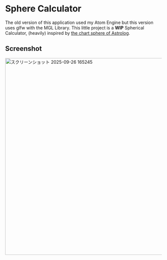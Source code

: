 # Sphere Calculator
The old version of this application used my Atom Engine but this version uses glfw with the MGL Library.
This little project is a **WIP** Spherical Calculator, (heavily) inspired by [the chart sphere of Astrolog](https://www.astrolog.org/astrolog/ast3d.htm).

## Screenshot
<img width="802" height="632" alt="スクリーンショット 2025-09-26 165245" src="https://github.com/user-attachments/assets/0d5da05a-bb9c-4312-94e8-11f26e535acb" />


